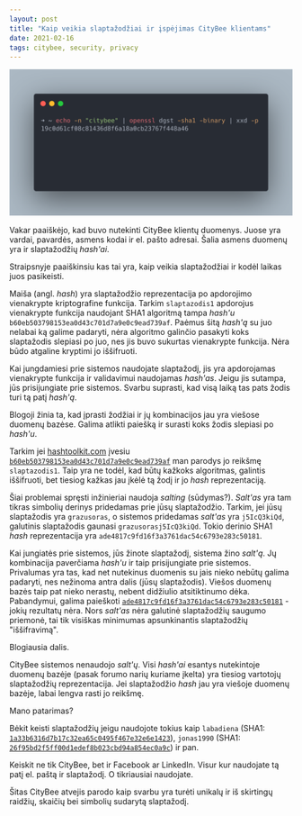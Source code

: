 ```yaml
---
layout: post
title: "Kaip veikia slaptažodžiai ir įspėjimas CityBee klientams"
date: 2021-02-16
tags: citybee, security, privacy
---
```


![CityBee](/images/2021/citybee-openssl.png)

Vakar paaiškėjo, kad buvo nutekinti CityBee klientų duomenys.
Juose yra vardai, pavardės, asmens kodai ir el. pašto adresai. Šalia asmens duomenų yra ir slaptažodžių *hash'ai*.

Straipsnyje paaiškinsiu kas tai yra, kaip veikia slaptažodžiai ir kodėl laikas juos pasikeisti.

Maiša (angl. *hash*) yra slaptažodžio reprezentacija po apdorojimo vienakrypte kriptografine funkcija.
Tarkim `slaptazodis1` apdorojus vienakrypte funkcija naudojant SHA1 algoritmą tampa *hash'u* `b60eb503798153ea0d43c701d7a9e0c9ead739af`.
Paėmus šitą *hash'ą* su juo nelabai ką galime padaryti, nėra algoritmo galinčio pasakyti koks slaptažodis slepiasi po juo, nes jis buvo sukurtas vienakrypte funkcija.
Nėra būdo atgaline kryptimi jo iššifruoti.

Kai jungdamiesi prie sistemos naudojate slaptažodį, jis yra apdorojamas vienakrypte funkcija ir validavimui naudojamas *hash'as*.
Jeigu jis sutampa, jūs prisijungiate prie sistemos. Svarbu suprasti, kad visą laiką tas pats žodis turi tą patį *hash'ą*.

Blogoji žinia ta, kad įprasti žodžiai ir jų kombinacijos jau yra viešose duomenų bazėse. Galima atlikti paiešką ir surasti koks žodis slepiasi po *hash'u*.

Tarkim jei [hashtoolkit.com](hashtoolkit.com) įvesiu [`b60eb503798153ea0d43c701d7a9e0c9ead739af`](https://hashtoolkit.com/decrypt-hash/?hash=b60eb503798153ea0d43c701d7a9e0c9ead739af) man parodys jo reikšmę `slaptazodis1`. Taip yra ne todėl, kad būtų kažkoks algoritmas, galintis iššifruoti, bet tiesiog kažkas jau įkėlė tą žodį ir jo *hash* reprezentaciją.

Šiai problemai spręsti inžinieriai naudoja *salting* (sūdymas?). *Salt'as* yra tam tikras simbolių derinys pridedamas prie jūsų slaptažodžio.
Tarkim, jei jūsų slaptažodis yra `grazusoras`, o sistemos pridedamas *salt'as* yra `j5IcQ3kiQd`, galutinis slaptažodis gaunasi `grazusorasj5IcQ3kiQd`.
Tokio derinio SHA1 *hash* reprezentacija yra `ade4817c9fd16f3a3761dac54c6793e283c50181`.

Kai jungiatės prie sistemos, jūs žinote slaptažodį, sistema žino *salt'ą*.
Jų kombinacija paverčiama *hash'u* ir taip prisijungiate prie sistemos.
Privalumas yra tas, kad net nutekinus duomenis su jais nieko nebūtų galima padaryti, nes nežinoma antra dalis (jūsų slaptažodis).
Viešos duomenų bazės taip pat nieko nerastų, nebent didžiulio atsitiktinumo dėka.
Pabandymui, galima paieškoti
[`ade4817c9fd16f3a3761dac54c6793e283c50181`](https://hashtoolkit.com/decrypt-hash/?hash=ade4817c9fd16f3a3761dac54c6793e283c50181) - jokių rezultatų nėra.
Nors *salt'as* nėra galutinė slaptažodžių saugumo priemonė, tai tik visiškas minimumas apsunkinantis slaptažodžių "iššifravimą".

Blogiausia dalis.

CityBee sistemos nenaudojo *salt'ų*. Visi *hash'ai* esantys nutekintoje duomenų bazėje (pasak forumo narių kuriame įkelta) yra tiesiog vartotojų slaptažodžių reprezentacija.
Jei slaptažodžio *hash* jau yra viešoje duomenų bazėje, labai lengva rasti jo reikšmę.

Mano patarimas?

Bėkit keisti slaptažodžių jeigu naudojote tokius kaip
`labadiena` (SHA1: [`1a33b6316d7b17c32ea65c0495f467e32e6e1423`](https://hashtoolkit.com/decrypt-hash/?hash=1a33b6316d7b17c32ea65c0495f467e32e6e1423)),
`jonas1990` (SHA1: [`26f95bd2f5ff00d1edef8b023cbd94a854ec0a9c`](https://hashtoolkit.com/decrypt-hash/?hash=26f95bd2f5ff00d1edef8b023cbd94a854ec0a9c)) ir pan.

Keiskit ne tik CityBee, bet ir Facebook ar LinkedIn. Visur kur naudojate tą patį el. paštą ir slaptažodį. O tikriausiai naudojate.

Šitas CityBee atvejis parodo kaip svarbu yra turėti unikalų ir iš skirtingų raidžių, skaičių bei simbolių sudarytą slaptažodį.
